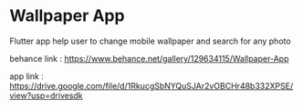# Wallpaper App

Flutter app help user to change mobile wallpaper and search for any photo 

behance link : https://www.behance.net/gallery/129634115/Wallpaper-App

app link : https://drive.google.com/file/d/1RkucgSbNYQuSJAr2vOBCHr48b332XPSE/view?usp=drivesdk
